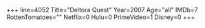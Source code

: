 +++
line=4052
Title="Deltora Quest"
Year=2007
Age="all"
IMDb=7
RottenTomatoes=""
Netflix=0
Hulu=0
PrimeVideo=1
Disney=0
+++

